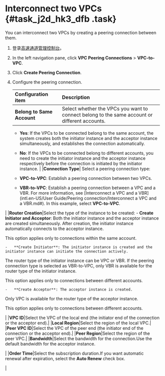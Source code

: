 # Interconnect two VPCs {#task_j2d_hk3_dfb .task}

You can interconnect two VPCs by creating a peering connection between them.

1.  登录[高速通道管理控制台](https://expressconnectnext.console.aliyun.com)。 
2.  In the left navigation pane, click **VPC Peering Connections** \> **VPC-to-VPC**. 
3.  Click **Create Peering Connection**. 
4.  Configure the peering connection. 

    |Configuration item|Description|
    |:-----------------|:----------|
    |**Belong to Same Account**| Select whether the VPCs you want to connect belong to the same account or different accounts.

    -   **Yes**: If the VPCs to be connected belong to the same account, the system creates both the initiator instance and the acceptor instance simultaneously, and establishes the connection automatically.
    -   **No**: If the VPCs to be connected belong to different accounts, you need to create the initiator instance and the acceptor instance respectively before the connection is initiated by the initiator instance.
 |
    |**Connection Type**| Select a peering connection type:

    -   **VPC-to-VPC**: Establish a peering connection between two VPCs.
    -   **VBR-to-VPC**: Establish a peering connection between a VPC and a VBR. For more information, see [Interconnect a VPC and a VBR](intl.en-US/User Guide/Peering connection/Interconnect a VPC and a VBR.md#).
 In this example, select **VPC-to-VPC**.

 |
    |**Router Creation**|Select the type of the instance to be created:    -   **Create Initiator and Acceptor**: Both the initiator instance and the acceptor instance are created simultaneously. After creation, the initiator instance automatically connects to the acceptor instance.

This option applies only to connections within the same account.

    -   **Create Initiator**: The initiator instance is created and the initiator instance can initiate the connection actively.

The router type of the initiator instance can be VPC or VBR. If the peering connection type is selected as VBR-to-VPC, only VBR is available for the router type of the initiator instance.

This option applies only to connections between different accounts.

    -   **Create Acceptor**: The acceptor instance is created.

Only VPC is available for the router type of the acceptor instance.

This option applies only to connections between different accounts.

|
    |**VPC ID**|Select the VPC of the local end \(the initiator end of the connection or the acceptor end\).|
    |**Local Region**|Select the region of the local VPC.|
    |**Peer VPC ID**|Select the VPC of the peer end \(the initiator end of the connection or the acceptor end\).|
    |**Peer Region**|Select the region of the peer VPC.|
    |**Bandwidth**|Select the bandwidth for the connection.Use the default bandwidth for the acceptor instance.

|
    |**Order Time**|Select the subscription duration.If you want automatic renewal after expiration, select the **Auto Renew** check box.

|


